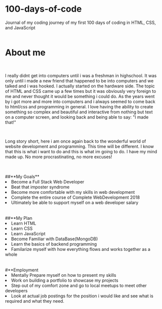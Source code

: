 # 100-days-of-code
Journal of my coding journey of my first 100 days of coding in HTML, CSS, and JavaScript
<br>
<br>





<h1>About me</h1>
<br>
<p>I really didnt get into computers until i was a freshman in highschool.  It was only until i made a new friend that happened to be into computers and we talked and i was hooked.  I actually started on the hardware side.  The topic of HTML and CSS came up a few times but it was obviously very foreign to me and never thought it would be something i could do.  As the years went by i got more and more into computers and i always seemed to come back to html/css and programming in general.  I love having the ability to create something so complex and beautiful and interactive from nothing but text on a computer screen, and looking back and being able to say: "I made that!"</p>
<br>
 <p>Long story short,  here i am once again back to the wonderful world of website development and programming.  This time will be different.  I know that this is what i want to do and this is what im going to do.  I have my mind made up.  No more procrastinating, no more excuses!</p>
<br>
<br>
##**My Goals**
 <li>Become a Full Stack Web Developer</li>
 <li>Beat that imposter syndrome</li>
 <li>Become more comfortable with my skills in web development</li>
 <li>Complete the entire course of Complete WebDevelopment 2018</li>
 <li>Ultimately be able to support myself on a web developer salary</li>
<br>
<br>
##**My Plan

 <li>Learn HTML</li>
 <li>Learn CSS</li>
 <li>Learn JavaScript</li>
 <li>Become Familiar with DataBase(MongoDB)</li>
 <li>Learn the basics of backend programming</li>
 <li>Familarize myself with how everything flows and works together as a whole</li>


<br>
<br>
#**Employment

  <li>Mentally Prepare myself on how to present my skills</li>
  <li>Work on building a portfolio to showcase my projects</li>
  <li>Step out of my comfort zone and go to local meetups to meet other developers</li>
  <li>Look at actual job postings for the position i would like and see what is required and what they need.</li>

